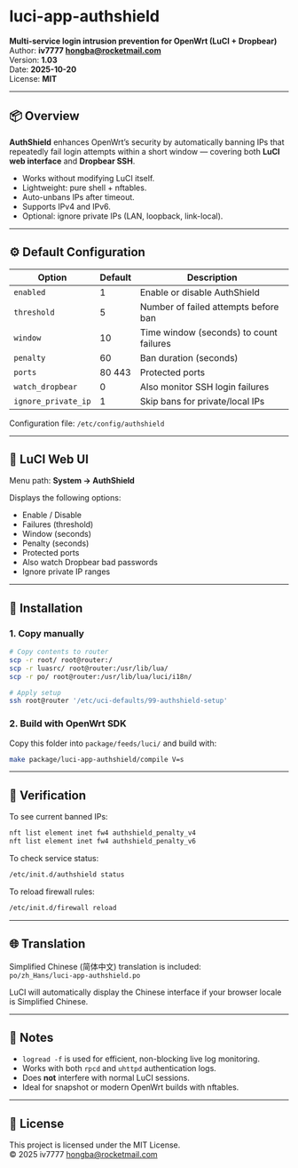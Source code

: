 # luci-app-authshield

**Multi-service login intrusion prevention for OpenWrt (LuCI + Dropbear)**  
Author: **iv7777 <hongba@rocketmail.com>**  
Version: **1.03**  
Date: **2025-10-20**  
License: **MIT**

---

## 📦 Overview

**AuthShield** enhances OpenWrt’s security by automatically banning IPs that repeatedly fail login attempts within a short window — covering both **LuCI web interface** and **Dropbear SSH**.

- Works without modifying LuCI itself.
- Lightweight: pure shell + nftables.
- Auto-unbans IPs after timeout.
- Supports IPv4 and IPv6.
- Optional: ignore private IPs (LAN, loopback, link-local).

---

## ⚙️ Default Configuration

| Option | Default | Description |
|--------|----------|-------------|
| `enabled` | 1 | Enable or disable AuthShield |
| `threshold` | 5 | Number of failed attempts before ban |
| `window` | 10 | Time window (seconds) to count failures |
| `penalty` | 60 | Ban duration (seconds) |
| `ports` | 80 443 | Protected ports |
| `watch_dropbear` | 0 | Also monitor SSH login failures |
| `ignore_private_ip` | 1 | Skip bans for private/local IPs |

Configuration file: `/etc/config/authshield`

---

## 🧩 LuCI Web UI

Menu path: **System → AuthShield**  

Displays the following options:

- Enable / Disable
- Failures (threshold)
- Window (seconds)
- Penalty (seconds)
- Protected ports
- Also watch Dropbear bad passwords
- Ignore private IP ranges

---

## 🔧 Installation

### 1. Copy manually
```bash
# Copy contents to router
scp -r root/ root@router:/
scp -r luasrc/ root@router:/usr/lib/lua/
scp -r po/ root@router:/usr/lib/lua/luci/i18n/

# Apply setup
ssh root@router '/etc/uci-defaults/99-authshield-setup'
```

### 2. Build with OpenWrt SDK
Copy this folder into `package/feeds/luci/` and build with:
```bash
make package/luci-app-authshield/compile V=s
```

---

## 🧠 Verification

To see current banned IPs:
```bash
nft list element inet fw4 authshield_penalty_v4
nft list element inet fw4 authshield_penalty_v6
```

To check service status:
```bash
/etc/init.d/authshield status
```

To reload firewall rules:
```bash
/etc/init.d/firewall reload
```

---

## 🌐 Translation

Simplified Chinese (简体中文) translation is included:  
`po/zh_Hans/luci-app-authshield.po`

LuCI will automatically display the Chinese interface if your browser locale is Simplified Chinese.

---

## 🧱 Notes

- `logread -f` is used for efficient, non-blocking live log monitoring.
- Works with both `rpcd` and `uhttpd` authentication logs.
- Does **not** interfere with normal LuCI sessions.
- Ideal for snapshot or modern OpenWrt builds with nftables.

---

## 📜 License

This project is licensed under the MIT License.  
© 2025 iv7777 <hongba@rocketmail.com>

